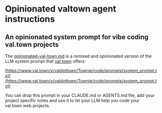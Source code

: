 # Opinionated valtown agent instructions

## An opinionated system prompt for vibe coding val.town projects

The [opinionated-val-town.md](opnionated-val-town.md) is a remixed and opinionated version of the LLM system prompt that [val town](https://val.town) offers:

[https://www.val.town/x/valdottown/Townie/code/prompts/system_prompt.txt](https://www.val.town/x/valdottown/Townie/code/prompts/system_prompt.txt)

You can drop this prompt in your CLAUDE.md or AGENTS.md file, add your project specific notes and use it to let your LLM help you code your val.town web projects.
